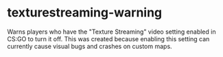 # texturestreaming-warning

Warns players who have the "Texture Streaming" video setting enabled in CS:GO to turn it off. This was created because enabling this setting can currently cause visual bugs and crashes on custom maps.
